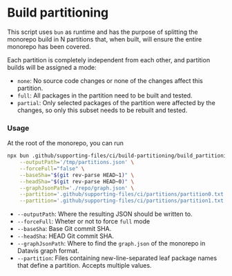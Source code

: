 # Build partitioning

This script uses `bun` as runtime and has the purpose of splitting the monorepo build in N partitions that, when built, will ensure the entire monorepo has been covered.

Each partition is completely independent from each other, and partition builds will be assigned a mode:

- `none`: No source code changes or none of the changes affect this partition.
- `full`: All packages in the partition need to be built and tested.
- `partial`: Only selected packages of the partition were affected by the changes, so only this subset needs to be rebuilt and tested.

### Usage

At the root of the monorepo, you can run

```bash
npx bun .github/supporting-files/ci/build-partitioning/build_partitioning.ts \
    --outputPath='/tmp/partitions.json' \
    --forceFull="false" \
    --baseSha="$(git rev-parse HEAD~1)" \
    --headSha="$(git rev-parse HEAD~0)" \
    --graphJsonPath='./repo/graph.json' \
    --partition='.github/supporting-files/ci/partitions/partition0.txt' \
    --partition='.github/supporting-files/ci/partitions/partition1.txt'
```

- `--outputPath`: Where the resulting JSON should be written to.
- `--forceFull`: Wheter or not to force `full` mode
- `--baseSha`: Base Git commit SHA.
- `--headSha`: HEAD Git commit SHA.
- `--graphJsonPath`: Where to find the `graph.json` of the monorepo in Datavis graph format.
- `--partition`: Files containing new-line-separated leaf package names that define a partition. Accepts multiple values.
